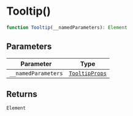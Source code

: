 # Tooltip()

```ts
function Tooltip(__namedParameters): Element
```

## Parameters

| Parameter | Type |
| ------ | ------ |
| `__namedParameters` | [`TooltipProps`](../interfaces/TooltipProps.md) |

## Returns

`Element`
